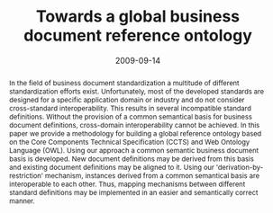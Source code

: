 ---
abstract: In the field of business document standardization a multitude of different
  standardization efforts exist. Unfortunately, most of the developed standards are
  designed for a specific application domain or industry and do not consider cross-standard
  interoperability. This results in several incompatible standard definitions. Without
  the provision of a common semantical basis for business document definitions, cross-domain
  interoperability cannot be achieved.  In this paper we provide a methodology for
  building a global reference ontology based on the Core Components Technical Specification
  (CCTS) and Web Ontology Language (OWL). Using our approach a common semantic business
  document basis is developed. New document definitions may be derived from this basis
  and existing document definitions may be aligned to it. Using our 'derivation-by-restriction'
  mechanism, instances derived from a common semantical basis are interoperable to
  each other. Thus, mapping mechanisms between different standard definitions may
  be implemented in an easier and semantically correct manner.
authors:
- Philipp Liegl
- Christian Huemer
- Marco Zapletal
date: '2009-09-14'
featured: false
links:
- name: Publik
  url: https://publik.tuwien.ac.at/showentry.php?ID=177763&lang=1
publication_types:
- '0'
publishDate: '2009-09-14'
title: Towards a global business document reference ontology
url_pdf: http://publik.tuwien.ac.at/files/PubDat_177763.pdf
---